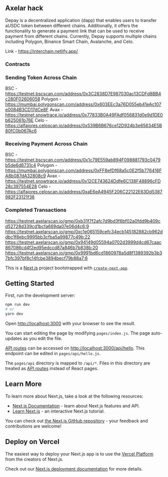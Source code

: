 ## Axelar hack

Depay is a decentralized application (dapp) that enables users to transfer aUSDC token between different chains. Additionally, it offers the functionality to generate a payment link that can be used to receive payment from different chains. Currently, Depay supports multiple chains including Polygon, Binance Smart Chain, Avalanche, and Celo.

Link - https://interchain.netlify.app/

### Contracts

### Sending Token Across Chain

BSC - https://testnet.bscscan.com/address/0x3C2838D7E987030ac13CDFd8BB4c280F02606058
Polygon - https://mumbai.polygonscan.com/address/0x603EEc3a76D055eb41eAc107e0084B3CD17dCe8F
Avax - https://testnet.snowtrace.io/address/0x77833B0A49FAdf056831d0e9d1DE0b625061b76E
Celo - https://alfajores.celoscan.io/address/0x539B6B676ce12D924b3e65634E5B80fC0b067Ac6

### Receiving Payment Across Chain

BSC - https://testnet.bscscan.com/address/0x1c79E559ab894F098881793c0479b5de6d8731c4
Polygon - https://mumbai.polygonscan.com/address/0xFF8efDf68a5c0E2f5b776416FA8b087dA32808c9
Avax - https://testnet.snowtrace.io/address/0x12CE743624Ddfe6C138F48896cFD28c397554E28
Celo - https://alfajores.celoscan.io/address/0xaE6eA4945F206C22122E63Dd5387982F23121f36

### Completed Transactions

https://testnet.axelarscan.io/gmp/0xb31f7f2afc7d9bd3f6bf02a0fdd9b409cd52728d339cd1bcfa669da07e06d4c6:9
https://testnet.axelarscan.io/gmp/0xc1e065159cefc34ecb145182882cb962ddbc1f8ebc9995bb3cfba5a99877c49b:22
https://testnet.axelarscan.io/gmp/0x94149d05594a0702d3999d4cd67caac867086cd4f2ed95edccd87a846b7b838b:20
https://testnet.axelarscan.io/gmp/0x9991bd6cd1860978a5d8f1389392b3b37bfc397bf8c14fcbe3894becf79b88a7:6

This is a [Next.js](https://nextjs.org/) project bootstrapped with [`create-next-app`](https://github.com/vercel/next.js/tree/canary/packages/create-next-app).

## Getting Started

First, run the development server:

```bash
npm run dev
# or
yarn dev
```

Open [http://localhost:3000](http://localhost:3000) with your browser to see the result.

You can start editing the page by modifying `pages/index.js`. The page auto-updates as you edit the file.

[API routes](https://nextjs.org/docs/api-routes/introduction) can be accessed on [http://localhost:3000/api/hello](http://localhost:3000/api/hello). This endpoint can be edited in `pages/api/hello.js`.

The `pages/api` directory is mapped to `/api/*`. Files in this directory are treated as [API routes](https://nextjs.org/docs/api-routes/introduction) instead of React pages.

## Learn More

To learn more about Next.js, take a look at the following resources:

- [Next.js Documentation](https://nextjs.org/docs) - learn about Next.js features and API.
- [Learn Next.js](https://nextjs.org/learn) - an interactive Next.js tutorial.

You can check out [the Next.js GitHub repository](https://github.com/vercel/next.js/) - your feedback and contributions are welcome!

## Deploy on Vercel

The easiest way to deploy your Next.js app is to use the [Vercel Platform](https://vercel.com/new?utm_medium=default-template&filter=next.js&utm_source=create-next-app&utm_campaign=create-next-app-readme) from the creators of Next.js.

Check out our [Next.js deployment documentation](https://nextjs.org/docs/deployment) for more details.
